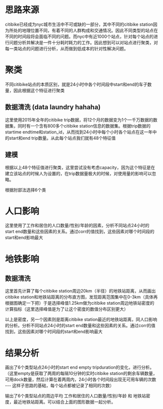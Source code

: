 # 思路来源

citibike已经成为nyc城市生活中不可或缺的一部分，其中不同的citibike station因为所处的地理位置不同，有着不同的人群构成和交通情况。因此不同类型的站点在不同的时间段将会面临不同的问题。而nyc中有近1000个站点，针对每个站点的进行问题分析并解决是一件十分耗时耗力的工作。因此想到可以对站点进行聚类，对每一类站点的问题进行分析，从而做到低成本的针对性解决问题。

# 聚类

不同citibike站点的本质区别，就是24小时中各个时间段中start和end的车子数量，因此根据这个特征进行聚类

## 数据清洗 (data laundry hahaha)

这里使用2015年全年的citibike trip数据，将12个月的数据变为1个一千万数据的数据集，同时有一个含有800多个citibike station信息的数据集。根据trip数据的startime endtime和station_id，从而找到24小时中每个小时各个站点在这一年中的start和end trip数量。从此每个站点我们就有48个特征值

## 建模

根据以上48个特征值进行聚类，这里尝试没有考虑capacity，因为这个特征是在建立该站点的时候人为设置的，在trip数据量极大的时候，对使用量的影响可以忽略。

根据肘部法选择6个类

# 人口影响

这里使用了工作和居住的人口数量/性别/年龄的因素，分析不同站点24小时的start end数量和这些因素的关系。通过corr的值找到，这些因素对哪个时间段的start和end影响最大


# 地铁影响

## 数据清洗

这里首先计算了每个citibike station周边20km（半径）的地铁站距离，从而画出citibike station和地铁站距离的分布直方图，发现距离范围集中在0-3km（具体再根据图确定一下把）于是选择峰值1.25km做为citibike station周边地铁站密度的计算指标（这里选择峰值是为了让这个密度的数值分布区别更大）

以上是密度，另一个因素则是距离citibike station最近的地铁站距离，同人口影响的分析。分析不同站点24小时的start end数量和这些因素的关系。通过corr的值找到，这些因素对哪个时间段的start和end影响最大

# 结果分析

画出了6个类型站点24小时的start end empty tripduration的变化，进行分析。（这里empty是获取了两周的每隔10分钟的实时citibike station的剩余车辆数量，可用dock数量，然后计算在着两周内，24小时各个时间段出现无可用车辆的次数 --- 这样子思路的基础，每个站点都被记录了相同的次数）

输出了6个类型站点的周边平均 工作和居住的人口数量/性别/年龄 和 地铁站密度，最近地铁站距离。可以结合上面的图形数据一起分析。

